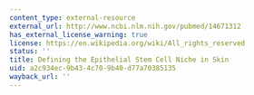 ```yaml
---
content_type: external-resource
external_url: http://www.ncbi.nlm.nih.gov/pubmed/14671312
has_external_license_warning: true
license: https://en.wikipedia.org/wiki/All_rights_reserved
status: ''
title: Defining the Epithelial Stem Cell Niche in Skin
uid: a2c934ec-9b43-4c70-9b40-d77a70385135
wayback_url: ''
---
```

